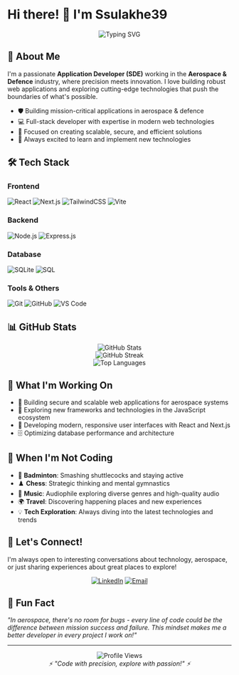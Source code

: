 # Hi there! 👋 I'm Ssulakhe39

<div align="center">
  <img src="https://readme-typing-svg.demolab.com?font=Fira+Code&pause=1000&width=435&lines=Application+Developer+%7C+SDE;Aerospace+%26+Defence+Industry;Full-Stack+Web+Developer;Always+learning+new+tech!" alt="Typing SVG" />
</div>

## 🚀 About Me

I'm a passionate **Application Developer (SDE)** working in the **Aerospace & Defence** industry, where precision meets innovation. I love building robust web applications and exploring cutting-edge technologies that push the boundaries of what's possible.

- 🛡️ Building mission-critical applications in aerospace & defence
- 💻 Full-stack developer with expertise in modern web technologies
- 🎯 Focused on creating scalable, secure, and efficient solutions
- 🌟 Always excited to learn and implement new technologies

## 🛠️ Tech Stack

### Frontend
![React](https://img.shields.io/badge/React-20232A?style=for-the-badge&logo=react&logoColor=61DAFB)
![Next.js](https://img.shields.io/badge/Next.js-000000?style=for-the-badge&logo=next.js&logoColor=white)
![TailwindCSS](https://img.shields.io/badge/Tailwind_CSS-38B2AC?style=for-the-badge&logo=tailwind-css&logoColor=white)
![Vite](https://img.shields.io/badge/Vite-646CFF?style=for-the-badge&logo=vite&logoColor=white)

### Backend
![Node.js](https://img.shields.io/badge/Node.js-339933?style=for-the-badge&logo=node.js&logoColor=white)
![Express.js](https://img.shields.io/badge/Express.js-000000?style=for-the-badge&logo=express&logoColor=white)

### Database
![SQLite](https://img.shields.io/badge/SQLite-003B57?style=for-the-badge&logo=sqlite&logoColor=white)
![SQL](https://img.shields.io/badge/SQL-336791?style=for-the-badge&logo=postgresql&logoColor=white)

### Tools & Others
![Git](https://img.shields.io/badge/Git-F05032?style=for-the-badge&logo=git&logoColor=white)
![GitHub](https://img.shields.io/badge/GitHub-100000?style=for-the-badge&logo=github&logoColor=white)
![VS Code](https://img.shields.io/badge/VS_Code-007ACC?style=for-the-badge&logo=visual-studio-code&logoColor=white)

## 📊 GitHub Stats

<div align="center">
  <img src="https://github-readme-stats.vercel.app/api?username=Ssulakhe39&theme=dark&hide_border=false&include_all_commits=true&count_private=true" alt="GitHub Stats" />
  <br/>
  <img src="https://github-readme-streak-stats.herokuapp.com/?user=Ssulakhe39&theme=dark&hide_border=false" alt="GitHub Streak" />
  <br/>
  <img src="https://github-readme-stats.vercel.app/api/top-langs/?username=Ssulakhe39&theme=dark&hide_border=false&include_all_commits=true&count_private=true&layout=compact" alt="Top Languages" />
</div>

## 🌟 What I'm Working On

- 🔧 Building secure and scalable web applications for aerospace systems
- 🚀 Exploring new frameworks and technologies in the JavaScript ecosystem
- 📱 Developing modern, responsive user interfaces with React and Next.js
- 🗄️ Optimizing database performance and architecture

## 🎯 When I'm Not Coding

- 🏸 **Badminton**: Smashing shuttlecocks and staying active
- ♟️ **Chess**: Strategic thinking and mental gymnastics
- 🎵 **Music**: Audiophile exploring diverse genres and high-quality audio
- 🌍 **Travel**: Discovering happening places and new experiences
- 💡 **Tech Exploration**: Always diving into the latest technologies and trends

## 🤝 Let's Connect!

I'm always open to interesting conversations about technology, aerospace, or just sharing experiences about great places to explore!

<div align="center">
  
[![LinkedIn](https://img.shields.io/badge/LinkedIn-0077B5?style=for-the-badge&logo=linkedin&logoColor=white)](www.linkedin.com/in/santosh-kiran-sulake-891a10132)
[![Email](https://img.shields.io/badge/Email-D14836?style=for-the-badge&logo=gmail&logoColor=white)](mailto:santoshsulakhe39@gmail.com)

</div>

## 💭 Fun Fact

*"In aerospace, there's no room for bugs - every line of code could be the difference between mission success and failure. This mindset makes me a better developer in every project I work on!"*

---

<div align="center">
  <img src="https://komarev.com/ghpvc/?username=Ssulakhe39&style=flat-square&color=blue" alt="Profile Views" />
</div>

<div align="center">
  <i>⚡ "Code with precision, explore with passion!" ⚡</i>
</div>

